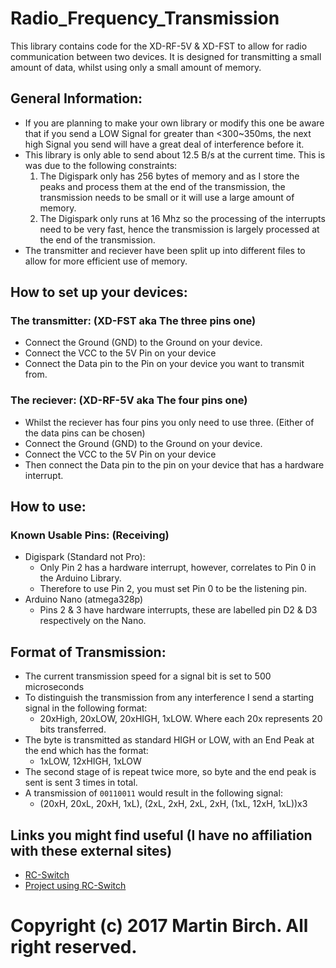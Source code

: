 # Radio_Frequency_Transmission
This library contains code for the XD-RF-5V &amp; XD-FST to allow for radio communication between two devices.
It is designed for transmitting a small amount of data, whilst using only a small amount of memory.

## General Information:
* If you are planning to make your own library or modify this one be aware that if you send a LOW Signal for greater than <300~350ms, the next high Signal you send will have a great deal of interference before it.
* This library is only able to send about 12.5 B/s at the current time. This is was due to the following constraints:
  1. The Digispark only has 256 bytes of memory and as I store the peaks and process them at the end of the transmission, the transmission needs to be small or it will use a large amount of memory.
  2. The Digispark only runs at 16 Mhz so the processing of the interrupts need to be very fast, hence the transmission is largely processed at the end of the transmission.
* The transmitter and reciever have been split up into different files to allow for more efficient use of memory.


## How to set up your devices:

### The transmitter: (XD-FST aka The three pins one)

* Connect the Ground (GND) to the Ground on your device.
* Connect the VCC to the 5V Pin on your device
* Connect the Data pin to the Pin on your device you want to transmit from.

### The reciever: (XD-RF-5V aka The four pins one)

* Whilst the reciever has four pins you only need to use three. (Either of the data pins can be chosen)
* Connect the Ground (GND) to the Ground on your device.
* Connect the VCC to the 5V Pin on your device
* Then connect the Data pin to the pin on your device that has a hardware interrupt.


## How to use:
### Known Usable Pins: (Receiving)
* Digispark (Standard not Pro):
  * Only Pin 2 has a hardware interrupt, however, correlates to Pin 0 in the Arduino Library.
  * Therefore to use Pin 2, you must set Pin 0 to be the listening pin.
* Arduino Nano (atmega328p)
  * Pins 2 & 3 have hardware interrupts, these are labelled pin D2 & D3 respectively on the Nano.


## Format of Transmission:
* The current transmission speed for a signal bit is set to 500 microseconds
* To distinguish the transmission from any interference I send a starting signal in the following format: 
  * 20xHigh, 20xLOW, 20xHIGH, 1xLOW. Where each 20x represents 20 bits transferred.
* The byte is transmitted as standard HIGH or LOW, with an End Peak at the end which has the format:
  * 1xLOW, 12xHIGH, 1xLOW
* The second stage of is repeat twice more, so byte and the end peak is sent is sent 3 times in total.
* A transmission of `00110011` would result in the following signal:
  * (20xH, 20xL, 20xH, 1xL), (2xL, 2xH, 2xL, 2xH, (1xL, 12xH, 1xL))x3 


## Links you might find useful (I have no affiliation with these external sites)
* [RC-Switch](https://github.com/sui77/rc-switch)
* [Project using RC-Switch](https://sites.google.com/site/summerfuelrobots/arduino-sensor-tutorials/rf-wireless-transmitter-receiver-module-433mhz-for-arduino)

# Copyright (c) 2017 Martin Birch.  All right reserved.
